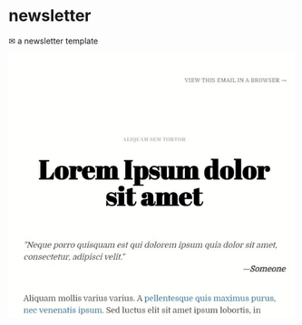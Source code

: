 # newsletter
✉ a newsletter template

![gif](https://github.com/aylromero/newsletter/blob/master/newsletter.gif)
